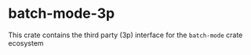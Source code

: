 # batch-mode-3p
This crate contains the third party (3p) interface for the `batch-mode` crate ecosystem
